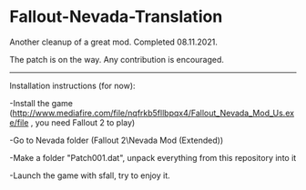 # Fallout-Nevada-Translation
Another cleanup of a great mod. Completed 08.11.2021.


The patch is on the way.
Any contribution is encouraged.

--------

Installation instructions (for now):

-Install the game (http://www.mediafire.com/file/nqfrkb5fllbpqx4/Fallout_Nevada_Mod_Us.exe/file , you need Fallout 2 to play)

-Go to Nevada folder (Fallout 2\Nevada Mod (Extended)\)

-Make a folder "Patch001.dat", unpack everything from this repository into it

-Launch the game with sfall, try to enjoy it.
